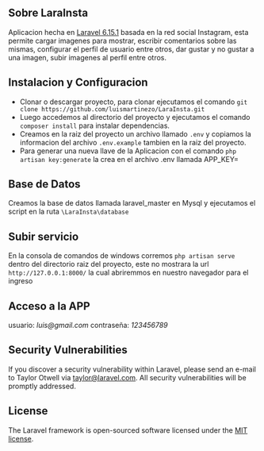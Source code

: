 ## Sobre LaraInsta

Aplicacion hecha en [Laravel 6.15.1](https://laravel.com/docs/) basada en la red social Instagram, esta permite cargar imagenes para mostrar,
escribir comentarios sobre las mismas, configurar el perfil de usuario entre otros,
dar gustar y no gustar a una imagen, subir imagenes al perfil entre otros.

## Instalacion y Configuracion

-   Clonar o descargar proyecto, para clonar ejecutamos el comando `git clone https://github.com/luismartinezo/LaraInsta.git`
-   Luego accedemos al directorio del proyecto y ejecutamos el comando `composer install` para instalar dependencias.
-   Creamos en la raiz del proyecto un archivo llamado `.env` y copiamos la informacion del archivo `.env.example` tambien en la raiz del proyecto.
-   Para generar una nueva llave de la Aplicacion con el comando `php artisan key:generate` la crea en el archivo .env llamada APP_KEY=

## Base de Datos

Creamos la base de datos llamada laravel_master en Mysql y ejecutamos el script en la ruta `\LaraInsta\database`

## Subir servicio

En la consola de comandos de windows corremos `php artisan serve` dentro del directorio raiz del proyecto,
este no mostrara la url `http://127.0.0.1:8000/` la cual abriremmos en nuestro navegador para el ingreso

## Acceso a la APP

usuario: _luis@gmail.com_
contraseña: _123456789_

## Security Vulnerabilities

If you discover a security vulnerability within Laravel, please send an e-mail to Taylor Otwell via [taylor@laravel.com](mailto:taylor@laravel.com). All security vulnerabilities will be promptly addressed.

## License

The Laravel framework is open-sourced software licensed under the [MIT license](https://opensource.org/licenses/MIT).
